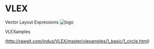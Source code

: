VLEX
====

Vector Layout Expressions
![logo](https://raw.githubusercontent.com/indus/VLEX/master/footage/logo.png)


VLEXamples

 (http://rawgit.com/indus/VLEX/master/vlexamples/1_basic/1_circle.html)
